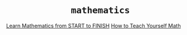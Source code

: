 <div align="center">
  <h1><code>mathematics</code></h1>
</div>


[Learn Mathematics from START to FINISH](https://openlibrary.org/collections/learn-math-from-start-to-finish)
[How to Teach Yourself Math](https://www.scotthyoung.com/blog/2018/12/11/teach-yourself-math/)
